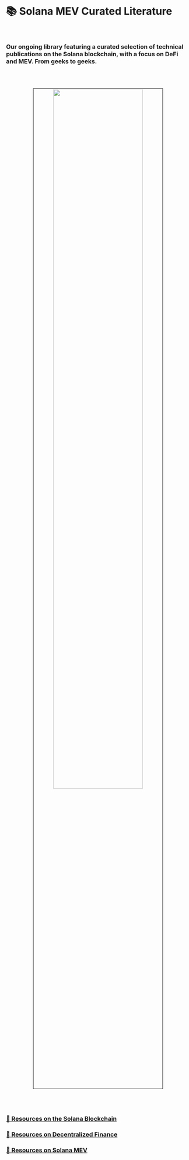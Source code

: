 # 📚 Solana MEV Curated Literature

<br>

### Our ongoing library featuring a curated selection of technical publications on the Solana blockchain, with a focus on DeFi and MEV. From geeks to geeks.

<br>
<br>


<p align="center">
<img src="https://github.com/urani-labs/solana-mev-literature/assets/162904807/fde6c9af-bf28-4689-973d-d6c2752d5111" width="70%" align="center" style="padding:1px;border:1px solid black;"/>
</p>
<br>
<br>

### [📘 Resources on the Solana Blockchain](1_Solana.md)
### [📙 Resources on Decentralized Finance](2_DeFi.md)
### [📗 Resources on Solana MEV](3_MEV.md)

